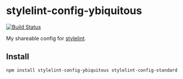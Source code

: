# stylelint-config-ybiquitous

[![Build Status](https://travis-ci.com/ybiquitous/stylelint-config-ybiquitous.svg?branch=master)](https://travis-ci.com/ybiquitous/stylelint-config-ybiquitous)

My shareable config for [stylelint](https://stylelint.io).

## Install

```shell
npm install stylelint-config-ybiquitous stylelint-config-standard
```
